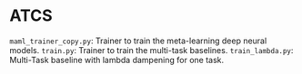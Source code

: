 # ATCS

`maml_trainer_copy.py`: Trainer to train the meta-learning deep neural models.
`train.py`: Trainer to train the multi-task baselines.
`train_lambda.py`: Multi-Task baseline with lambda dampening for one task.

